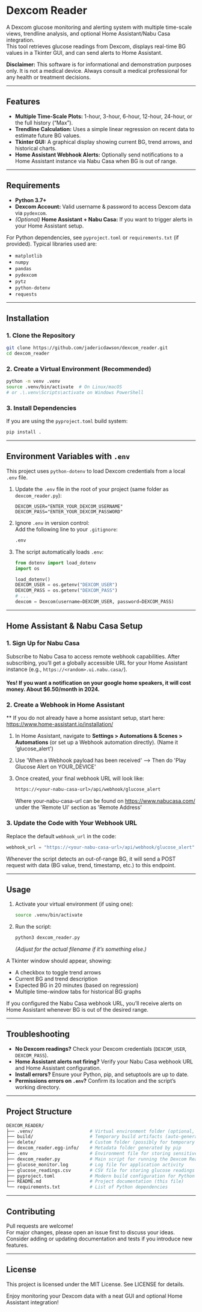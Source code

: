# Dexcom Reader

A Dexcom glucose monitoring and alerting system with multiple time-scale views, trendline analysis, and optional Home Assistant/Nabu Casa integration.  
This tool retrieves glucose readings from Dexcom, displays real-time BG values in a Tkinter GUI, and can send alerts to Home Assistant.

**Disclaimer:** This software is for informational and demonstration purposes only. It is not a medical device. Always consult a medical professional for any health or treatment decisions.

* * *

## Features

- **Multiple Time-Scale Plots:** 1-hour, 3-hour, 6-hour, 12-hour, 24-hour, or the full history (“Max”).
- **Trendline Calculation:** Uses a simple linear regression on recent data to estimate future BG values.
- **Tkinter GUI:** A graphical display showing current BG, trend arrows, and historical charts.
- **Home Assistant Webhook Alerts:** Optionally send notifications to a Home Assistant instance via Nabu Casa when BG is out of range.

* * *

## Requirements

- **Python 3.7+**
- **Dexcom Account:** Valid username & password to access Dexcom data via `pydexcom`.
- *(Optional)* **Home Assistant + Nabu Casa:** If you want to trigger alerts in your Home Assistant setup.

For Python dependencies, see `pyproject.toml` or `requirements.txt` (if provided). Typical libraries used are:

- `matplotlib`
- `numpy`
- `pandas`
- `pydexcom`
- `pytz`
- `python-dotenv`
- `requests`

* * *

## Installation

### 1. Clone the Repository

```bash
git clone https://github.com/jadericdawson/dexcom_reader.git
cd dexcom_reader
```

### 2. Create a Virtual Environment (Recommended)

```bash
python -m venv .venv
source .venv/bin/activate  # On Linux/macOS
# or .\.venv\Scripts\activate on Windows PowerShell
```

### 3. Install Dependencies

If you are using the `pyproject.toml` build system:

```bash
pip install .
```

* * *

## Environment Variables with `.env`

This project uses `python-dotenv` to load Dexcom credentials from a local `.env` file.

1.  Update the `.env` file in the root of your project (same folder as `dexcom_reader.py`):
    
    ```env
    DEXCOM_USER="ENTER_YOUR_DEXCOM_USERNAME"
    DEXCOM_PASS="ENTER_YOUR_DEXCOM_PASSWORD"
    ```
    
2.  Ignore `.env` in version control:  
    Add the following line to your `.gitignore`:
    
    ```bash
    .env
    ```
    
3.  The script automatically loads `.env`:
    
    ```python
    from dotenv import load_dotenv
    import os
    
    load_dotenv()
    DEXCOM_USER = os.getenv("DEXCOM_USER")
    DEXCOM_PASS = os.getenv("DEXCOM_PASS")
    # ...
    dexcom = Dexcom(username=DEXCOM_USER, password=DEXCOM_PASS)
    ```
    

* * *

## Home Assistant & Nabu Casa Setup

### 1. Sign Up for Nabu Casa

Subscribe to Nabu Casa to access remote webhook capabilities. After subscribing, you’ll get a globally accessible URL for your Home Assistant instance (e.g., `https://<random>.ui.nabu.casa/`).

#### Yes! If you want a notification on your google home speakers, it will cost money. About $6.50/month in 2024.

### 2. Create a Webhook in Home Assistant

** If you do not already have a home assistant setup, start here: https://www.home-assistant.io/installation/

1.  In Home Assistant, navigate to **Settings > Automations & Scenes > Automations** (or set up a Webhook automation directly). (Name it 'glucose_alert')
2.  Use 'When a Webhook payload has been received' --> Then do 'Play Glucose Alert on YOUR_DEVICE'
3.  Once created, your final webhook URL will look like:
    
    ```perl
    https://<your-nabu-casa-url>/api/webhook/glucose_alert
    ```
    
    Where your-nabu-casa-url can be found on https://www.nabucasa.com/ under the 'Remote UI' section as 'Remote Address'

### 3. Update the Code with Your Webhook URL

Replace the default `webhook_url` in the code:

```python
webhook_url = "https://<your-nabu-casa-url>/api/webhook/glucose_alert"
```

Whenever the script detects an out-of-range BG, it will send a POST request with data (BG value, trend, timestamp, etc.) to this endpoint.

* * *

## Usage

1.  Activate your virtual environment (if using one):
    
    ```bash
    source .venv/bin/activate
    ```
    
2.  Run the script:
    
    ```bash
    python3 dexcom_reader.py
    ```
    
    *(Adjust for the actual filename if it’s something else.)*

A Tkinter window should appear, showing:

- A checkbox to toggle trend arrows
- Current BG and trend description
- Expected BG in 20 minutes (based on regression)
- Multiple time-window tabs for historical BG graphs

If you configured the Nabu Casa webhook URL, you’ll receive alerts on Home Assistant whenever BG is out of the desired range.

* * *

## Troubleshooting

- **No Dexcom readings?** Check your Dexcom credentials (`DEXCOM_USER`, `DEXCOM_PASS`).
- **Home Assistant alerts not firing?** Verify your Nabu Casa webhook URL and Home Assistant configuration.
- **Install errors?** Ensure your Python, pip, and setuptools are up to date.
- **Permissions errors on `.env`?** Confirm its location and the script’s working directory.

* * *

## Project Structure

```bash
DEXCOM_READER/
├── .venv/                     # Virtual environment folder (optional, not version-controlled)
├── build/                     # Temporary build artifacts (auto-generated by pip)
├── delete/                    # Custom folder (possibly for temporary files or testing)
├── dexcom_reader.egg-info/    # Metadata folder generated by pip
├── .env                       # Environment file for storing sensitive credentials (not version-controlled)
├── dexcom_reader.py           # Main script for running the Dexcom Reader application
├── glucose_monitor.log        # Log file for application activity
├── glucose_readings.csv       # CSV file for storing glucose readings
├── pyproject.toml             # Modern build configuration for Python packaging
├── README.md                  # Project documentation (this file)
└── requirements.txt           # List of Python dependencies
```

* * *

## Contributing

Pull requests are welcome!  
For major changes, please open an issue first to discuss your ideas.  
Consider adding or updating documentation and tests if you introduce new features.

* * *

## License

This project is licensed under the MIT License. See LICENSE for details.

Enjoy monitoring your Dexcom data with a neat GUI and optional Home Assistant integration!
